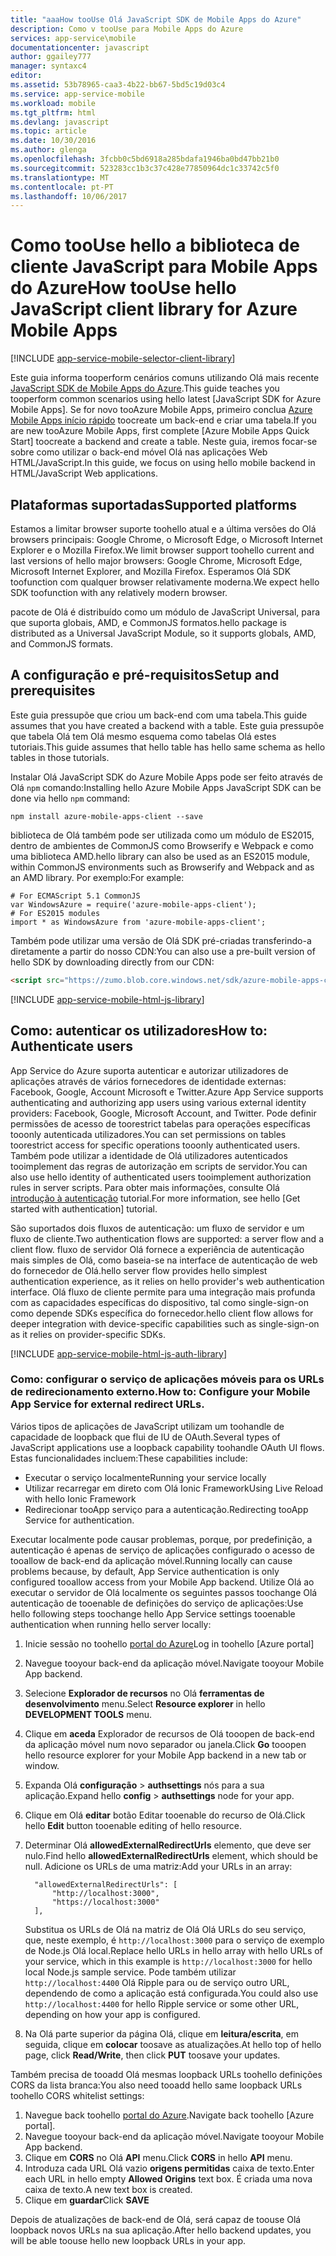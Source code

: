 ```yaml
---
title: "aaaHow tooUse Olá JavaScript SDK de Mobile Apps do Azure"
description: Como v tooUse para Mobile Apps do Azure
services: app-service\mobile
documentationcenter: javascript
author: ggailey777
manager: syntaxc4
editor: 
ms.assetid: 53b78965-caa3-4b22-bb67-5bd5c19d03c4
ms.service: app-service-mobile
ms.workload: mobile
ms.tgt_pltfrm: html
ms.devlang: javascript
ms.topic: article
ms.date: 10/30/2016
ms.author: glenga
ms.openlocfilehash: 3fcbb0c5bd6918a285bdafa1946ba0bd47bb21b0
ms.sourcegitcommit: 523283cc1b3c37c428e77850964dc1c33742c5f0
ms.translationtype: MT
ms.contentlocale: pt-PT
ms.lasthandoff: 10/06/2017
---
```

# <a name="how-toouse-hello-javascript-client-library-for-azure-mobile-apps"></a><span data-ttu-id="be51f-103">Como tooUse hello a biblioteca de cliente JavaScript para Mobile Apps do Azure</span><span class="sxs-lookup"><span data-stu-id="be51f-103">How tooUse hello JavaScript client library for Azure Mobile Apps</span></span>
[!INCLUDE [app-service-mobile-selector-client-library](../../includes/app-service-mobile-selector-client-library.md)]

<span data-ttu-id="be51f-104">Este guia informa tooperform cenários comuns utilizando Olá mais recente [JavaScript SDK de Mobile Apps do Azure].</span><span class="sxs-lookup"><span data-stu-id="be51f-104">This guide teaches you tooperform common scenarios using hello latest [JavaScript SDK for Azure Mobile Apps].</span></span> <span data-ttu-id="be51f-105">Se for novo tooAzure Mobile Apps, primeiro conclua [Azure Mobile Apps início rápido] toocreate um back-end e criar uma tabela.</span><span class="sxs-lookup"><span data-stu-id="be51f-105">If you are new tooAzure Mobile Apps, first complete [Azure Mobile Apps Quick Start] toocreate a backend and create a table.</span></span> <span data-ttu-id="be51f-106">Neste guia, iremos focar-se sobre como utilizar o back-end móvel Olá nas aplicações Web HTML/JavaScript.</span><span class="sxs-lookup"><span data-stu-id="be51f-106">In this guide, we focus on using hello mobile backend in HTML/JavaScript Web applications.</span></span>

## <a name="supported-platforms"></a><span data-ttu-id="be51f-107">Plataformas suportadas</span><span class="sxs-lookup"><span data-stu-id="be51f-107">Supported platforms</span></span>
<span data-ttu-id="be51f-108">Estamos a limitar browser suporte toohello atual e a última versões do Olá browsers principais: Google Chrome, o Microsoft Edge, o Microsoft Internet Explorer e o Mozilla Firefox.</span><span class="sxs-lookup"><span data-stu-id="be51f-108">We limit browser support toohello current and last versions of hello major browsers:  Google Chrome, Microsoft Edge, Microsoft Internet Explorer, and Mozilla Firefox.</span></span>  <span data-ttu-id="be51f-109">Esperamos Olá SDK toofunction com qualquer browser relativamente moderna.</span><span class="sxs-lookup"><span data-stu-id="be51f-109">We expect hello SDK toofunction with any relatively modern browser.</span></span>

<span data-ttu-id="be51f-110">pacote de Olá é distribuído como um módulo de JavaScript Universal, para que suporta globais, AMD, e CommonJS formatos.</span><span class="sxs-lookup"><span data-stu-id="be51f-110">hello package is distributed as a Universal JavaScript Module, so it supports globals, AMD, and CommonJS formats.</span></span>

## <span data-ttu-id="be51f-111"><a name="Setup"></a>A configuração e pré-requisitos</span><span class="sxs-lookup"><span data-stu-id="be51f-111"><a name="Setup"></a>Setup and prerequisites</span></span>
<span data-ttu-id="be51f-112">Este guia pressupõe que criou um back-end com uma tabela.</span><span class="sxs-lookup"><span data-stu-id="be51f-112">This guide assumes that you have created a backend with a table.</span></span> <span data-ttu-id="be51f-113">Este guia pressupõe que tabela Olá tem Olá mesmo esquema como tabelas Olá estes tutoriais.</span><span class="sxs-lookup"><span data-stu-id="be51f-113">This guide assumes that hello table has hello same schema as hello tables in those tutorials.</span></span>

<span data-ttu-id="be51f-114">Instalar Olá JavaScript SDK do Azure Mobile Apps pode ser feito através de Olá `npm` comando:</span><span class="sxs-lookup"><span data-stu-id="be51f-114">Installing hello Azure Mobile Apps JavaScript SDK can be done via hello `npm` command:</span></span>

```
npm install azure-mobile-apps-client --save
```

<span data-ttu-id="be51f-115">biblioteca de Olá também pode ser utilizada como um módulo de ES2015, dentro de ambientes de CommonJS como Browserify e Webpack e como uma biblioteca AMD.</span><span class="sxs-lookup"><span data-stu-id="be51f-115">hello library can also be used as an ES2015 module, within CommonJS environments such as Browserify and Webpack and as an AMD library.</span></span>  <span data-ttu-id="be51f-116">Por exemplo:</span><span class="sxs-lookup"><span data-stu-id="be51f-116">For example:</span></span>

```
# For ECMAScript 5.1 CommonJS
var WindowsAzure = require('azure-mobile-apps-client');
# For ES2015 modules
import * as WindowsAzure from 'azure-mobile-apps-client';
```

<span data-ttu-id="be51f-117">Também pode utilizar uma versão de Olá SDK pré-criadas transferindo-a diretamente a partir do nosso CDN:</span><span class="sxs-lookup"><span data-stu-id="be51f-117">You can also use a pre-built version of hello SDK by downloading directly from our CDN:</span></span>

```html
<script src="https://zumo.blob.core.windows.net/sdk/azure-mobile-apps-client.min.js"></script>
```

[!INCLUDE [app-service-mobile-html-js-library](../../includes/app-service-mobile-html-js-library.md)]

## <span data-ttu-id="be51f-118"><a name="auth"></a>Como: autenticar os utilizadores</span><span class="sxs-lookup"><span data-stu-id="be51f-118"><a name="auth"></a>How to: Authenticate users</span></span>
<span data-ttu-id="be51f-119">App Service do Azure suporta autenticar e autorizar utilizadores de aplicações através de vários fornecedores de identidade externas: Facebook, Google, Account Microsoft e Twitter.</span><span class="sxs-lookup"><span data-stu-id="be51f-119">Azure App Service supports authenticating and authorizing app users using various external identity providers: Facebook, Google, Microsoft Account, and Twitter.</span></span> <span data-ttu-id="be51f-120">Pode definir permissões de acesso de toorestrict tabelas para operações específicas tooonly autenticada utilizadores.</span><span class="sxs-lookup"><span data-stu-id="be51f-120">You can set permissions on tables toorestrict access for specific operations tooonly authenticated users.</span></span> <span data-ttu-id="be51f-121">Também pode utilizar a identidade de Olá utilizadores autenticados tooimplement das regras de autorização em scripts de servidor.</span><span class="sxs-lookup"><span data-stu-id="be51f-121">You can also use hello identity of authenticated users tooimplement authorization rules in server scripts.</span></span> <span data-ttu-id="be51f-122">Para obter mais informações, consulte Olá [introdução à autenticação] tutorial.</span><span class="sxs-lookup"><span data-stu-id="be51f-122">For more information, see hello [Get started with authentication] tutorial.</span></span>

<span data-ttu-id="be51f-123">São suportados dois fluxos de autenticação: um fluxo de servidor e um fluxo de cliente.</span><span class="sxs-lookup"><span data-stu-id="be51f-123">Two authentication flows are supported: a server flow and a client flow.</span></span>  <span data-ttu-id="be51f-124">fluxo de servidor Olá fornece a experiência de autenticação mais simples de Olá, como baseia-se na interface de autenticação de web do fornecedor de Olá.</span><span class="sxs-lookup"><span data-stu-id="be51f-124">hello server flow provides hello simplest authentication experience, as it relies on hello provider's web authentication interface.</span></span> <span data-ttu-id="be51f-125">Olá fluxo de cliente permite para uma integração mais profunda com as capacidades específicas do dispositivo, tal como single-sign-on como depende SDKs específica do fornecedor.</span><span class="sxs-lookup"><span data-stu-id="be51f-125">hello client flow allows for deeper integration with device-specific capabilities such as single-sign-on as it relies on provider-specific SDKs.</span></span>

[!INCLUDE [app-service-mobile-html-js-auth-library](../../includes/app-service-mobile-html-js-auth-library.md)]

### <span data-ttu-id="be51f-126"><a name="configure-external-redirect-urls"></a>Como: configurar o serviço de aplicações móveis para os URLs de redirecionamento externo.</span><span class="sxs-lookup"><span data-stu-id="be51f-126"><a name="configure-external-redirect-urls"></a>How to: Configure your Mobile App Service for external redirect URLs.</span></span>
<span data-ttu-id="be51f-127">Vários tipos de aplicações de JavaScript utilizam um toohandle de capacidade de loopback que flui de IU de OAuth.</span><span class="sxs-lookup"><span data-stu-id="be51f-127">Several types of JavaScript applications use a loopback capability toohandle OAuth UI flows.</span></span>  <span data-ttu-id="be51f-128">Estas funcionalidades incluem:</span><span class="sxs-lookup"><span data-stu-id="be51f-128">These capabilities include:</span></span>

* <span data-ttu-id="be51f-129">Executar o serviço localmente</span><span class="sxs-lookup"><span data-stu-id="be51f-129">Running your service locally</span></span>
* <span data-ttu-id="be51f-130">Utilizar recarregar em direto com Olá Ionic Framework</span><span class="sxs-lookup"><span data-stu-id="be51f-130">Using Live Reload with hello Ionic Framework</span></span>
* <span data-ttu-id="be51f-131">Redirecionar tooApp serviço para a autenticação.</span><span class="sxs-lookup"><span data-stu-id="be51f-131">Redirecting tooApp Service for authentication.</span></span>

<span data-ttu-id="be51f-132">Executar localmente pode causar problemas, porque, por predefinição, a autenticação é apenas de serviço de aplicações configurado o acesso de tooallow de back-end da aplicação móvel.</span><span class="sxs-lookup"><span data-stu-id="be51f-132">Running locally can cause problems because, by default, App Service authentication is only configured tooallow access from your Mobile App backend.</span></span> <span data-ttu-id="be51f-133">Utilize Olá ao executar o servidor de Olá localmente os seguintes passos toochange Olá autenticação de tooenable de definições do serviço de aplicações:</span><span class="sxs-lookup"><span data-stu-id="be51f-133">Use hello following steps toochange hello App Service settings tooenable authentication when running hello server locally:</span></span>

1. <span data-ttu-id="be51f-134">Inicie sessão no toohello [portal do Azure]</span><span class="sxs-lookup"><span data-stu-id="be51f-134">Log in toohello [Azure portal]</span></span>
2. <span data-ttu-id="be51f-135">Navegue tooyour back-end da aplicação móvel.</span><span class="sxs-lookup"><span data-stu-id="be51f-135">Navigate tooyour Mobile App backend.</span></span>
3. <span data-ttu-id="be51f-136">Selecione **Explorador de recursos** no Olá **ferramentas de desenvolvimento** menu.</span><span class="sxs-lookup"><span data-stu-id="be51f-136">Select **Resource explorer** in hello **DEVELOPMENT TOOLS** menu.</span></span>
4. <span data-ttu-id="be51f-137">Clique em **aceda** Explorador de recursos de Olá tooopen de back-end da aplicação móvel num novo separador ou janela.</span><span class="sxs-lookup"><span data-stu-id="be51f-137">Click **Go** tooopen hello resource explorer for your Mobile App backend in a new tab or window.</span></span>
5. <span data-ttu-id="be51f-138">Expanda Olá **configuração** > **authsettings** nós para a sua aplicação.</span><span class="sxs-lookup"><span data-stu-id="be51f-138">Expand hello **config** > **authsettings** node for your app.</span></span>
6. <span data-ttu-id="be51f-139">Clique em Olá **editar** botão Editar tooenable do recurso de Olá.</span><span class="sxs-lookup"><span data-stu-id="be51f-139">Click hello **Edit** button tooenable editing of hello resource.</span></span>
7. <span data-ttu-id="be51f-140">Determinar Olá **allowedExternalRedirectUrls** elemento, que deve ser nulo.</span><span class="sxs-lookup"><span data-stu-id="be51f-140">Find hello **allowedExternalRedirectUrls** element, which should be null.</span></span> <span data-ttu-id="be51f-141">Adicione os URLs de uma matriz:</span><span class="sxs-lookup"><span data-stu-id="be51f-141">Add your URLs in an array:</span></span>

         "allowedExternalRedirectUrls": [
             "http://localhost:3000",
             "https://localhost:3000"
         ],

    <span data-ttu-id="be51f-142">Substitua os URLs de Olá na matriz de Olá Olá URLs do seu serviço, que, neste exemplo, é `http://localhost:3000` para o serviço de exemplo de Node.js Olá local.</span><span class="sxs-lookup"><span data-stu-id="be51f-142">Replace hello URLs in hello array with hello URLs of your service, which in this example is `http://localhost:3000` for hello local Node.js sample service.</span></span> <span data-ttu-id="be51f-143">Pode também utilizar `http://localhost:4400` Olá Ripple para ou de serviço outro URL, dependendo de como a aplicação está configurada.</span><span class="sxs-lookup"><span data-stu-id="be51f-143">You could also use `http://localhost:4400` for hello Ripple service or some other URL, depending on how your app is configured.</span></span>
8. <span data-ttu-id="be51f-144">Na Olá parte superior da página Olá, clique em **leitura/escrita**, em seguida, clique em **colocar** toosave as atualizações.</span><span class="sxs-lookup"><span data-stu-id="be51f-144">At hello top of hello page, click **Read/Write**, then click **PUT** toosave your updates.</span></span>

<span data-ttu-id="be51f-145">Também precisa de tooadd Olá mesmas loopback URLs toohello definições CORS da lista branca:</span><span class="sxs-lookup"><span data-stu-id="be51f-145">You also need tooadd hello same loopback URLs toohello CORS whitelist settings:</span></span>

1. <span data-ttu-id="be51f-146">Navegue back toohello [portal do Azure].</span><span class="sxs-lookup"><span data-stu-id="be51f-146">Navigate back toohello [Azure portal].</span></span>
2. <span data-ttu-id="be51f-147">Navegue tooyour back-end da aplicação móvel.</span><span class="sxs-lookup"><span data-stu-id="be51f-147">Navigate tooyour Mobile App backend.</span></span>
3. <span data-ttu-id="be51f-148">Clique em **CORS** no Olá **API** menu.</span><span class="sxs-lookup"><span data-stu-id="be51f-148">Click **CORS** in hello **API** menu.</span></span>
4. <span data-ttu-id="be51f-149">Introduza cada URL Olá vazio **origens permitidas** caixa de texto.</span><span class="sxs-lookup"><span data-stu-id="be51f-149">Enter each URL in hello empty **Allowed Origins** text box.</span></span>  <span data-ttu-id="be51f-150">É criada uma nova caixa de texto.</span><span class="sxs-lookup"><span data-stu-id="be51f-150">A new text box is created.</span></span>
5. <span data-ttu-id="be51f-151">Clique em **guardar**</span><span class="sxs-lookup"><span data-stu-id="be51f-151">Click **SAVE**</span></span>

<span data-ttu-id="be51f-152">Depois de atualizações de back-end de Olá, será capaz de toouse Olá loopback novos URLs na sua aplicação.</span><span class="sxs-lookup"><span data-stu-id="be51f-152">After hello backend updates, you will be able toouse hello new loopback URLs in your app.</span></span>

<!-- URLs. -->
[Azure Mobile Apps início rápido]: app-service-mobile-cordova-get-started.md
[introdução à autenticação]: app-service-mobile-cordova-get-started-users.md
[Add authentication tooyour app]: app-service-mobile-cordova-get-started-users.md

[portal do Azure]: https://portal.azure.com/
[JavaScript SDK de Mobile Apps do Azure]: https://www.npmjs.com/package/azure-mobile-apps-client
[Query object documentation]: https://msdn.microsoft.com/en-us/library/azure/jj613353.aspx
